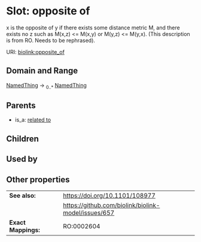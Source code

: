 
# Slot: opposite of


x is the opposite of y if there exists some distance metric M, and there exists no z such as M(x,z) <= M(x,y) or M(y,z) <= M(y,x). (This description is from RO. Needs to be rephrased).

URI: [biolink:opposite_of](https://w3id.org/biolink/vocab/opposite_of)


## Domain and Range

[NamedThing](NamedThing.md) &#8594;  <sub>0..\*</sub> [NamedThing](NamedThing.md)

## Parents

 *  is_a: [related to](related_to.md)

## Children


## Used by


## Other properties

|  |  |  |
| --- | --- | --- |
| **See also:** | | https://doi.org/10.1101/108977 |
|  | | https://github.com/biolink/biolink-model/issues/657 |
| **Exact Mappings:** | | RO:0002604 |

